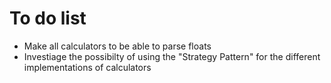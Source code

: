# To do list

- Make all calculators to be able to parse floats
- Investiage the possibilty of using the "Strategy Pattern" for the different
implementations of calculators
